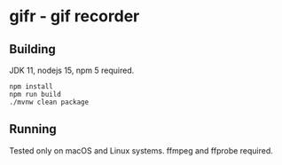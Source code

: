 gifr - gif recorder
===================

Building
--------

JDK 11, nodejs 15, npm 5 required.

    npm install
    npm run build
    ./mvnw clean package

Running
-------

Tested only on macOS and Linux systems. ffmpeg and ffprobe required.
